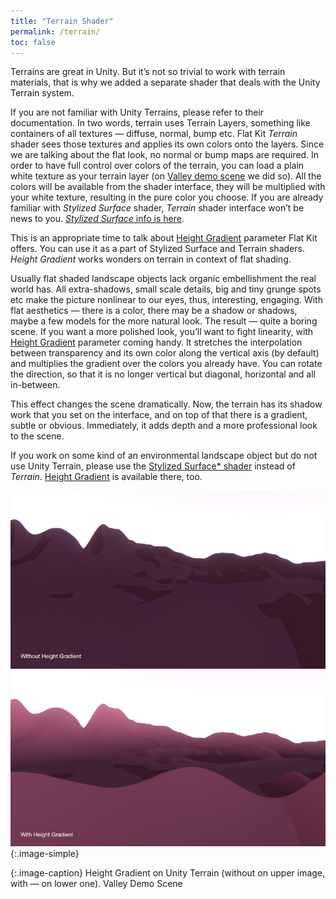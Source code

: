 ```yaml
---
title: "Terrain Shader"
permalink: /terrain/
toc: false
---
```


Terrains are great in Unity. But it’s not so trivial to work with terrain materials, that is why we added a separate shader that deals with the Unity Terrain system.

If you are not familiar with Unity Terrains, please refer to their documentation. In two words, terrain uses Terrain Layers, something like containers of all textures — diffuse, normal, bump etc. Flat Kit *Terrain* shader sees those textures and applies its own colors onto the layers. Since we are talking about the flat look, no normal or bump maps are required. In order to have full control over colors of the terrain, you can load a plain white texture as your terrain layer (on [Valley demo scene](/demo-scenes/#valley) we did so). All the colors will be available from the shader interface, they will be multiplied with your white texture, resulting in the pure color you choose. If you are already familiar with *Stylized Surface* shader, *Terrain* shader interface won’t be news to you. [*Stylized Surface* info is here](/stylized-surface/).

This is an appropriate time to talk about [Height Gradient](/stylized-surface/#height-gradient) parameter Flat Kit offers. You can use it as a part of Stylized Surface and Terrain shaders. *Height Gradient* works wonders on terrain in context of flat shading.

Usually flat shaded landscape objects lack organic embellishment the real world has. All extra-shadows, small scale details, big and tiny grunge spots etc make the picture nonlinear to our eyes, thus, interesting, engaging. With flat aesthetics — there is a color, there may be a shadow or shadows, maybe a few models for the more natural look. The result — quite a boring scene. If you want a more polished look, you’ll want to fight linearity, with [Height Gradient](/stylized-surface/#height-gradient) parameter coming handy. It stretches the interpolation between transparency and its own color along the vertical axis (by default) and multiplies the gradient over the colors you already have. You can rotate the direction, so that it is no longer vertical but diagonal, horizontal and all in-between.


This effect changes the scene dramatically. Now, the terrain has its shadow work that you set on the interface, and on top of that there is a gradient, subtle or obvious. Immediately, it adds depth and a more professional look to the scene.

If you work on some kind of an environmental landscape object but do not use Unity Terrain, please use the [Stylized Surface* shader](/stylized-surface) instead of *Terrain*. [Height Gradient](/stylized-surface/#height-gradient) is available there, too.

![Height Gradient on Unity Terrain (without on upper image, with — on lower one). Valley Demo Scene](/FlatKit_Manual_Images/height-gradient-example-01.png){:.image-simple}

{:.image-caption}
Height Gradient on Unity Terrain (without on upper image, with — on lower one). Valley Demo Scene
